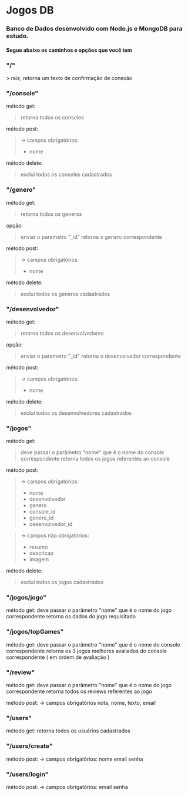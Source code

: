 # Jogos DB

<h3>Banco de Dados desenvolvido com Node.js e MongoDB para estudo.</h3>

<h4>Segue abaixo os caminhos e opções que você tem</h4>


<h3>"/"</h3>
> raíz, retorna um texto de confirmação de conexão


<h3>"/console"</h3>

método get:
> retorna todos os consoles

método post:
> -> campos obrigatórios: 
>	<ul><li>nome</li></ul>
  
método delete:
 > exclui todos os consoles cadastrados


<h3>"/genero"</h3>

método get:
>retorna todos os generos

opção: 
> enviar o parametro "_id"
> retorna o genero correspondente


método post:
> -> campos obrigatórios: 
	<ul><li>nome</li></ul>
  
método delete:
> exclui todos os generos cadastrados


<h3>"/desenvolvedor"</h3>

método get:
> retorna todos os desenvolvedores

opção: 
> enviar o parametro "_id"
> retorna o desenvolvedor correspondente


método post:
> -> campos obrigatórios: 
	<ul><li>nome</li></ul>

método delete:
> exclui todos os desenvolvedores cadastrados


<h3>"/jogos"</h3>

método get:
> deve passar o parâmetro "nome" que é o nome do console correspondente
> retorna todos os jogos referentes ao console

método post:
> -> campos obrigatórios: 
	<ul><li>nome</li>
	<li>desenvolvedor</li> 
	<li>genero</li>
	<li>console_id</li>
	<li>genero_id</li>
	<li>desenvolvedor_id</li></ul> 

> -> campos não obrigatórios:
	<ul><li>resumo</li>
	<li>descricao</li>
	<li>imagem</li></ul> 

método delete:
> exclui todos os jogos cadastrados
 
 
 <h3>"/jogos/jogo"</h3>

método get:
deve passar o parâmetro "nome" que é o nome do jogo correspondente
retorna os dados do jogo requisitado


 <h3>"/jogos/topGames"</h3>

método get:
deve passar o parâmetro "nome" que é o nome do console correspondente
retorna os 3 jogos melhores avaliados do console correspondente ( em ordem de avaliação )


<h3>"/review"</h3>

método get:
deve passar o parâmetro "nome" que é o nome do jogo correspondente
retorna todos os reviews referentes ao jogo

método post:
-> campos obrigatórios
  nota, 
  nome, 
  texto, 
  email

<h3>"/users"</h3>
método get:
retorna todos os usuários cadastrados

<h3>"/users/create"</h3>
método post:
-> campos obrigatórios: 
  nome
  email
  senha

<h3>"/users/login"</h3>
método post:
-> campos obrigatórios: 
  email
  senha

